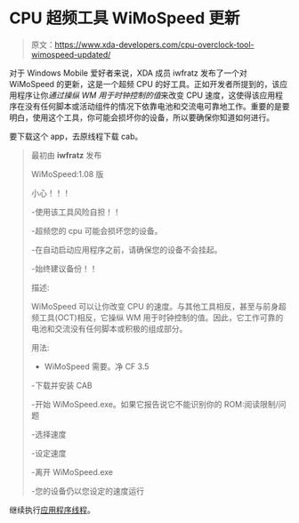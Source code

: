 # CPU 超频工具 WiMoSpeed 更新

> 原文：<https://www.xda-developers.com/cpu-overclock-tool-wimospeed-updated/>

对于 Windows Mobile 爱好者来说，XDA 成员 iwfratz 发布了一个对 WiMoSpeed 的更新，这是一个超频 CPU 的好工具。正如开发者所提到的，该应用程序让你*通过操纵 WM 用于时钟控制的值*来改变 CPU 速度，这使得该应用程序在没有任何脚本或活动组件的情况下依靠电池和交流电可靠地工作。重要的是要明白，使用这个工具，你可能会损坏你的设备，所以要确保你知道如何进行。

要下载这个 app，去原线程下载 cab。

> 最初由 **iwfratz** 发布
> 
> WiMoSpeed:1.08 版
> 
> 小心！！！
> 
> -使用该工具风险自担！！
> 
> -超频您的 cpu 可能会损坏您的设备。
> 
> -在自动启动应用程序之前，请确保您的设备不会挂起。
> 
> -始终建议备份！！
> 
> 描述:
> 
> WiMoSpeed 可以让你改变 CPU 的速度。与其他工具相反，甚至与前身超频工具(OCT)相反，它操纵 WM 用于时钟控制的值。因此，它工作可靠的电池和交流没有任何脚本或积极的组成部分。
> 
> 用法:
> 
> - WiMoSpeed 需要。净 CF 3.5
> 
> -下载并安装 CAB
> 
> -开始 WiMoSpeed.exe。如果它报告说它不能识别你的 ROM:阅读限制/问题
> 
> -选择速度
> 
> -设定速度
> 
> -离开 WiMoSpeed.exe
> 
> -您的设备仍以您设定的速度运行

继续执行[应用程序线程](http://forum.xda-developers.com/showthread.php?t=887469)。